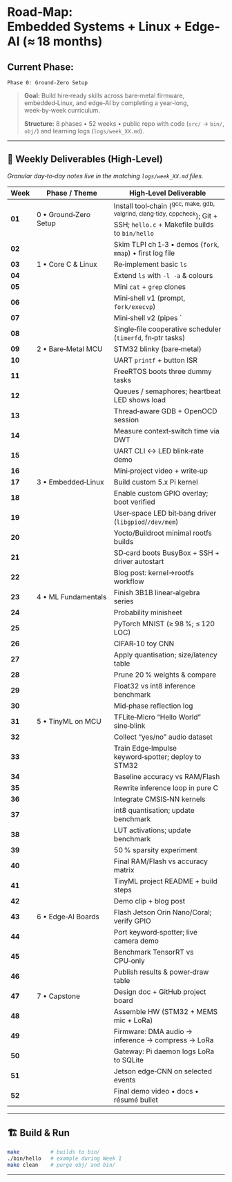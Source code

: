 # Road‑Map: Embedded Systems + Linux + Edge‑AI (≈ 18 months)

## Current Phase:
    Phase 0: Ground-Zero Setup
    
> **Goal:** Build hire‑ready skills across bare‑metal firmware, embedded‑Linux, and edge‑AI by completing a year‑long, week‑by‑week curriculum.
>
> **Structure:** 8 phases • 52 weeks • public repo with code (`src/` → `bin/`, `obj/`) and learning logs (`logs/week_XX.md`).

---

## 📅 Weekly Deliverables (High‑Level)
*Granular day‑to‑day notes live in the matching `logs/week_XX.md` files.*

| Week | Phase / Theme | High‑Level Deliverable |
|------|---------------|------------------------|
| **01** | 0 • Ground‑Zero Setup | Install tool‑chain (<sup>gcc, make, gdb, valgrind, clang‑tidy, cppcheck</sup>); Git + SSH; `hello.c` + Makefile builds to `bin/hello` |
| **02** |                | Skim TLPI ch 1‑3 • demos (`fork`, `mmap`) • first log file |
| **03** | 1 • Core C & Linux | Re‑implement basic `ls` |
| **04** |                | Extend `ls` with `-l -a` & colours |
| **05** |                | Mini `cat` + `grep` clones |
| **06** |                | Mini‑shell v1 (prompt, `fork/execvp`) |
| **07** |                | Mini‑shell v2 (pipes `|`, redirect `>`) |
| **08** |                | Single‑file cooperative scheduler (`timerfd`, fn‑ptr tasks) |
| **09** | 2 • Bare‑Metal MCU | STM32 blinky (bare‑metal) |
| **10** |                | UART `printf` + button ISR |
| **11** |                | FreeRTOS boots three dummy tasks |
| **12** |                | Queues / semaphores; heartbeat LED shows load |
| **13** |                | Thread‑aware GDB + OpenOCD session |
| **14** |                | Measure context‑switch time via DWT |
| **15** |                | UART CLI ↔ LED blink‑rate demo |
| **16** |                | Mini‑project video + write‑up |
| **17** | 3 • Embedded‑Linux | Build custom 5.x Pi kernel |
| **18** |                | Enable custom GPIO overlay; boot verified |
| **19** |                | User‑space LED bit‑bang driver (`libgpiod`/`/dev/mem`) |
| **20** |                | Yocto/Buildroot minimal rootfs builds |
| **21** |                | SD‑card boots BusyBox + SSH + driver autostart |
| **22** |                | Blog post: kernel→rootfs workflow |
| **23** | 4 • ML Fundamentals | Finish 3B1B linear‑algebra series |
| **24** |                | Probability minisheet |
| **25** |                | PyTorch MNIST (≥ 98 %; ≤ 120 LOC) |
| **26** |                | CIFAR‑10 toy CNN |
| **27** |                | Apply quantisation; size/latency table |
| **28** |                | Prune 20 % weights & compare |
| **29** |                | Float32 vs int8 inference benchmark |
| **30** |                | Mid‑phase reflection log |
| **31** | 5 • TinyML on MCU | TFLite‑Micro “Hello World” sine‑blink |
| **32** |                | Collect “yes/no” audio dataset |
| **33** |                | Train Edge‑Impulse keyword‑spotter; deploy to STM32 |
| **34** |                | Baseline accuracy vs RAM/Flash |
| **35** |                | Rewrite inference loop in pure C |
| **36** |                | Integrate CMSIS‑NN kernels |
| **37** |                | int8 quantisation; update benchmark |
| **38** |                | LUT activations; update benchmark |
| **39** |                | 50 % sparsity experiment |
| **40** |                | Final RAM/Flash vs accuracy matrix |
| **41** |                | TinyML project README + build steps |
| **42** |                | Demo clip + blog post |
| **43** | 6 • Edge‑AI Boards | Flash Jetson Orin Nano/Coral; verify GPIO |
| **44** |                | Port keyword‑spotter; live camera demo |
| **45** |                | Benchmark TensorRT vs CPU‑only |
| **46** |                | Publish results & power‑draw table |
| **47** | 7 • Capstone | Design doc + GitHub project board |
| **48** |                | Assemble HW (STM32 + MEMS mic + LoRa) |
| **49** |                | Firmware: DMA audio → inference → compress → LoRa |
| **50** |                | Gateway: Pi daemon logs LoRa to SQLite |
| **51** |                | Jetson edge‑CNN on selected events |
| **52** |                | Final demo video • docs • résumé bullet |

---

## 🏗️ Build & Run

```bash
make          # builds to bin/
./bin/hello   # example during Week 1
make clean    # purge obj/ and bin/
```

---
